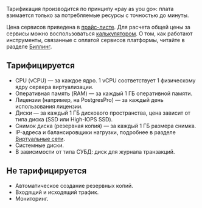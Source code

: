Тарификация производится по принципу «pay as you go»: плата взимается только за потребляемые ресурсы с точностью до минуты.

Цена сервисов приведена в [прайс-листе](https://cloud.vk.com/pricelist). Для расчета общей цены за сервисы можно воспользоваться [калькулятором](https://cloud.vk.com/pricing). О том, как работают инструменты, связанные с оплатой сервисов платформы, читайте в разделе [Биллинг](/ru/intro/billing/).

## Тарифицируется

- CPU (vCPU) — за каждое ядро. 1 vCPU соответствует 1 физическому ядру сервера виртуализации.
- Оперативная память (RAM) — за каждый 1 ГБ оперативной памяти.
- Лицензии (например, на PostgresPro) — за каждый день использования лицензии.
- Диски — за каждый 1 ГБ дискового пространства, цена зависит от типа диска (SSD или High-IOPS SSD).
- Снимок диска (резервная копия) — за каждый 1 ГБ размера снимка.
- IP-адреса и балансировщики нагрузки, подробнее в разделе [Виртуальные сети](/ru/networks/vnet/tariffication).
- Системные диски.
- В зависимости от типа СУБД: диск для журнала транзакций.

## Не тарифицируется

- Автоматическое создание резервных копий.
- Входящий и исходящий трафик.
- Мониторинг.
